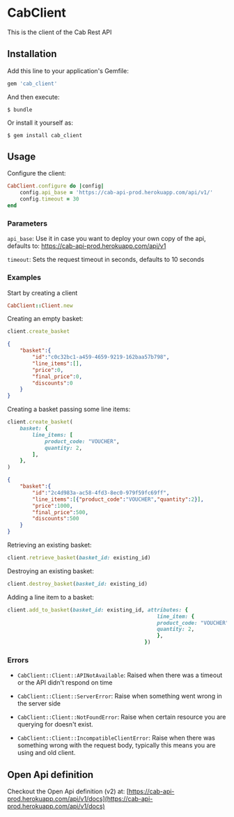 # CabClient

This is the client of the Cab Rest API

## Installation

Add this line to your application's Gemfile:

```ruby
gem 'cab_client'
```

And then execute:

    $ bundle

Or install it yourself as:

    $ gem install cab_client

## Usage

Configure the client:

```ruby
CabClient.configure do |config|
    config.api_base = 'https://cab-api-prod.herokuapp.com/api/v1/'
    config.timeout = 30
end
```

### Parameters

`api_base`: Use it in case you want to deploy your own copy of the api, defaults to: https://cab-api-prod.herokuapp.com/api/v1

`timeout`: Sets the request timeout in seconds, defaults to 10 seconds

### Examples

Start by creating a client

```ruby
CabClient::Client.new
```

Creating an empty basket:

```ruby
client.create_basket
```
```json
{
    "basket":{
        "id":"c0c32bc1-a459-4659-9219-162baa57b798",
        "line_items":[],
        "price":0,
        "final_price":0,
        "discounts":0
    }
}
```

Creating a basket passing some line items:

```ruby
client.create_basket(
    basket: {
        line_items: [
            product_code: "VOUCHER",
            quantity: 2,
        ],
    },
)
```

```json
{
    "basket":{
        "id":"2c4d983a-ac58-4fd3-8ec0-979f59fc69ff",
        "line_items":[{"product_code":"VOUCHER","quantity":2}],
        "price":1000,
        "final_price":500,
        "discounts":500
    }
}
```

Retrieving an existing basket:

```ruby
client.retrieve_basket(basket_id: existing_id)
```


Destroying an existing basket:

```ruby
client.destroy_basket(basket_id: existing_id)
```

Adding a line item to a basket:

```ruby
client.add_to_basket(basket_id: existing_id, attributes: {
                                                line_item: {
                                                product_code: "VOUCHER",
                                                quantity: 2,
                                                },
                                            })
```

### Errors

- `CabClient::Client::APINotAvailable`: Raised when there was a timeout or the API didn't respond on time

- `CabClient::Client::ServerError`: Raise when something went wrong in the server side

- `CabClient::Client::NotFoundError`: Raise when certain resource you are querying for doesn't exist.

- `CabClient::Client::IncompatibleClientError`: Raise when there was something wrong with the request body, typically this means you are using and old client.

## Open Api definition

Checkout the Open Api definition (v2) at: [https://cab-api-prod.herokuapp.com/api/v1/docs](https://cab-api-prod.herokuapp.com/api/v1/docs)
